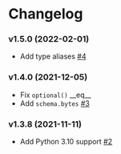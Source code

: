 # Changelog

### v1.5.0 (2022-02-01)

- Add type aliases [#4](https://github.com/nikitanovosibirsk/district42/pull/4)

### v1.4.0 (2021-12-05)

- Fix `optional()` \_\_eq\_\_
- Add `schema.bytes` [#3](https://github.com/nikitanovosibirsk/district42/pull/3)

### v1.3.8 (2021-11-11)

- Add Python 3.10 support [#2](https://github.com/nikitanovosibirsk/district42/pull/2)
